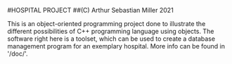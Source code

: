#HOSPITAL PROJECT
##(C) Arthur Sebastian Miller 2021

This is an object-oriented programming project done to illustrate
the different possibilities of C++ programming language using
objects. The software right here is a toolset, which can be used
to create a database management program for an exemplary hospital.
More info can be found in '/doc/'. 
